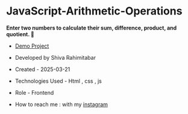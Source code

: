 # JavaScript-Arithmetic-Operations
**Enter two numbers to calculate their sum, difference, product, and quotient. 🧮**
- [Demo Project](https://rahimitabarshiva.github.io/JavaScript-Arithmetic-Operations/)

- Developed by Shiva Rahimitabar

- Created - 2025-03-21

- Technologies Used - Html , css , js 

- Role - Frontend

- How to reach me : with my [instagram](https://www.instagram.com/shiva.rahimitabar.dev)

